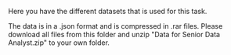 Here you have the different datasets that is used for this task.

The data is in a .json format and is compressed in .rar files. Please download all files from this folder and unzip "Data for Senior Data Analyst.zip" to your own folder.
